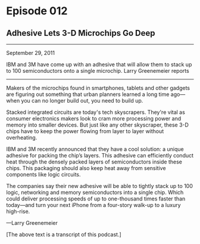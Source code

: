 # Episode 012

## Adhesive Lets 3-D Microchips Go Deep

---

September 29, 2011

IBM and 3M have come up with an adhesive that will allow them to stack up to 100 semiconductors onto a single microchip. Larry Greenemeier reports

---

Makers of the microchips found in smartphones, tablets and other gadgets are figuring out something that urban planners learned a long time ago—when you can no longer build out, you need to build up.

Stacked integrated circuits are today's tech skyscrapers. They're vital as consumer electronics makers look to cram more processing power and memory into smaller devices. But just like any other skyscraper, these 3-D chips have to keep the power flowing from layer to layer without overheating.

IBM and 3M recently announced that they have a cool solution: a unique adhesive for packing the chip’s layers. This adhesive can efficiently conduct heat through the densely packed layers of semiconductors inside these chips. This packaging should also keep heat away from sensitive components like logic circuits.

The companies say their new adhesive will be able to tightly stack up to 100 logic, networking and memory semiconductors into a single chip. Which could deliver processing speeds of up to one-thousand times faster than today—and turn your next iPhone from a four-story walk-up to a luxury high-rise.

—Larry Greenemeier

[The above text is a transcript of this podcast.]

